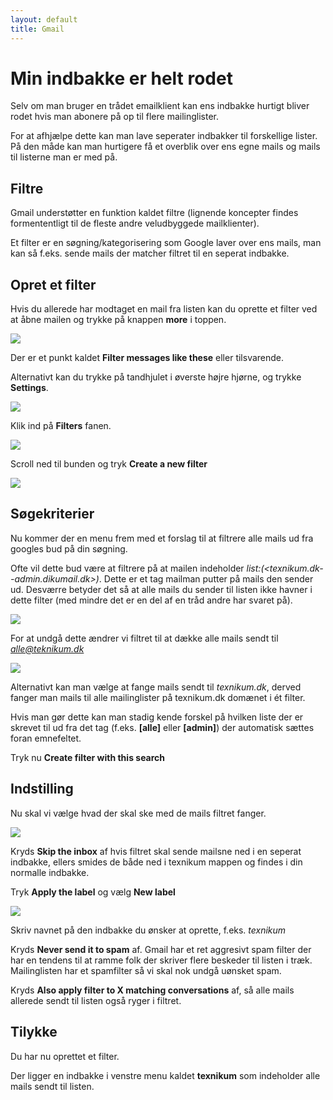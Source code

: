 ```yaml
---
layout: default
title: Gmail
---
```


# Min indbakke er helt rodet
Selv om man bruger en trådet emailklient kan ens indbakke hurtigt bliver rodet hvis man abonere på op til flere mailinglister.

For at afhjælpe dette kan man lave seperater indbakker til forskellige lister. På den måde kan man hurtigere få et overblik over ens egne mails og mails til listerne man er med på.

## Filtre
Gmail understøtter en funktion kaldet filtre (lignende koncepter findes formententligt til de fleste andre veludbyggede mailklienter).

Et filter er en søgning/kategorisering som Google laver over ens mails, man kan så f.eks. sende mails der matcher filtret til en seperat indbakke.

## Opret et filter
Hvis du allerede har modtaget en mail fra listen kan du oprette et filter ved at åbne mailen og trykke på knappen **more** i toppen.

<img src="/images/more.png" class="img">

Der er et punkt kaldet **Filter messages like these** eller tilsvarende.

Alternativt kan du trykke på tandhjulet i øverste højre hjørne, og trykke **Settings**.

<img src="/images/settings.png" class="img">

Klik ind på **Filters** fanen.

<img src="/images/filters.png" class="img">

Scroll ned til bunden og tryk **Create a new filter**

<img src="/images/create-filter.png" class="img">

## Søgekriterier
Nu kommer der en menu frem med et forslag til at filtrere alle mails ud fra googles bud på din søgning.

Ofte vil dette bud være at filtrere på at mailen indeholder *list:(\<texnikum.dk--admin.dikumail.dk\>)*. Dette er et tag mailman putter på mails den sender ud. Desværre betyder det så at alle mails du sender til listen ikke havner i dette filter (med mindre det er en del af en tråd andre har svaret på).

<img src="/images/first-filter.png" class="img">

For at undgå dette ændrer vi filtret til at dække alle mails sendt til *alle@teknikum.dk*

<img src="/images/filter.png" class="img">

Alternativt kan man vælge at fange mails sendt til *texnikum.dk*, derved fanger man mails til alle mailinglister på texnikum.dk domænet i ét filter.

Hvis man gør dette kan man stadig kende forskel på hvilken liste der er skrevet til ud fra det tag (f.eks. **[alle]** eller **[admin]**) der automatisk sættes foran emnefeltet.

Tryk nu **Create filter with this search**

## Indstilling
Nu skal vi vælge hvad der skal ske med de mails filtret fanger.

<img src="/images/filter-settings.png" class="img">

Kryds **Skip the inbox** af hvis filtret skal sende mailsne ned i en seperat indbakke, ellers smides de både ned i texnikum mappen og findes i din normalle indbakke.

Tryk **Apply the label** og vælg **New label**

<img src="/images/create-label.png" class="img">

Skriv navnet på den indbakke du ønsker at oprette, f.eks. *texnikum*

Kryds **Never send it to spam** af. Gmail har et ret aggresivt spam filter der har en tendens til at ramme folk der skriver flere beskeder til listen i træk. Mailinglisten har et spamfilter så vi skal nok undgå uønsket spam.

Kryds **Also apply filter to X matching conversations** af, så alle mails allerede sendt til listen også ryger i filtret.

## Tilykke
Du har nu oprettet et filter.

Der ligger en indbakke i venstre menu kaldet **texnikum** som indeholder alle mails sendt til listen.
